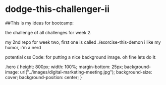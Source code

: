 # dodge-this-challenger-ii

##This is my ideas for bootcamp:

the challenge of all challenges for week 2.

my 2nd repo for week two, first one is called ./exorcise-this-demon
i like my humor, i'm a nerd

potential css Code: for putting a nice background image. oh fine lets do it:

.hero {
    height: 800px;
    width: 100%;
    margin-bottom: 25px;
    background-image: url("../images/digital-marketing-meeting.jpg");
    background-size: cover;
    background-position: center;
}